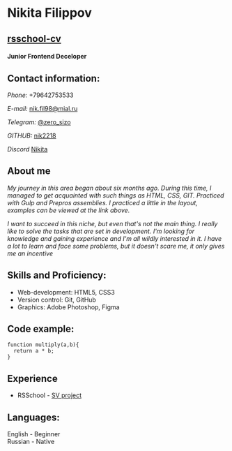 Nikita Filippov
=
##  [rsschool-cv](https://github.com/nik2218/rsschool-cv)
####  Junior Frontend Deceloper

## Contact information:
_Phone:_ +79642753533

_E-mail:_ nik.fil98@mial.ru

_Telegram:_ [@zero_sizo](https://t.me/zero_ziro)

_GITHUB:_ [nik2218](https://github.com/nik2218)

_Discord_ [Nikita](https://discordapp.com/users/ARTEM#2016/)

## About me

_My journey in this area began about six months ago. During this time, I managed to get acquainted with such things as HTML, CSS, GIT._
_Practiced with Gulp and Prepros assemblies. I practiced a little in the layout, examples can be viewed at the link above._

_I want to succeed in this niche, but even that's not the main thing. I really like to solve the tasks that are set in development._
_I'm looking for knowledge and gaining experience and I'm all wildly interested in it._
_I have a lot to learn and face some problems, but it doesn't scare me, it only gives me an incentive_

## Skills and Proficiency:
* Web-development: HTML5, CSS3
* Version control: Git, GitHub
* Graphics: Adobe Photoshop, Figma
## Code example:
```
function multiply(a,b){
  return a * b;
}
```
## Experience
* RSSchool - [SV project](https://nik2218.github.io/rsschool-cv/)
## Languages:
English - Beginner<br>
Russian - Native
